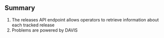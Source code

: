 ## Summary

1. The releases API endpoint allows operators to retrieve information about each tracked release
2. Problems are powered by DAVIS
